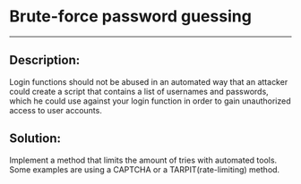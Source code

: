 # Brute-force password guessing
-------

## Description:

Login functions should not be abused in an automated way that an attacker could create a
script that contains a list of usernames and passwords, which he could use against your
login function in order to gain unauthorized access to user accounts.

## Solution:

Implement a method that limits the amount of tries with automated tools.
Some examples are using a CAPTCHA or a TARPIT(rate-limiting) method.
